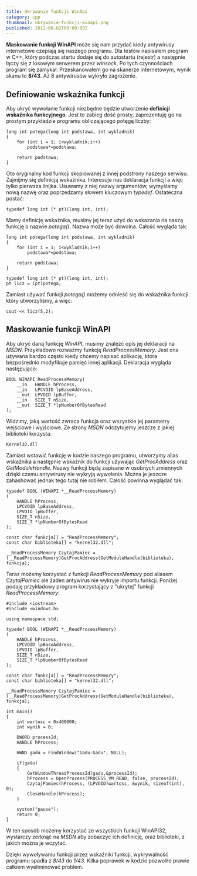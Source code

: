 ```yaml
---
title: Ukrywanie funkcji WinApi
category: cpp
thumbnail: ukrywanie-funkcji-winapi.png
published: 2012-08-02T00:00:00Z
---
```

**Maskowanie funkcji WinAPI** może się nam przydać kiedy antywirusy internetowe czepiają się naszego programu. Dla testów napisałem program w C++, który podczas startu dodaje się do autostartu (rejestr) a następnie łączy się z losowym serwerem przez *winsock*. Po tych czynnościach program się zamykał. Przeskanowałem go na skanerze internetowym, wynik skanu to **8/43**. Aż 8 antywirusów wykryło zagrożenie.

<!--more-->

## Definiowanie wskaźnika funkcji

Aby ukryć wywołanie funkcji niezbędne będzie utworzenie **definicji wskaźnika funkcyjnego**. Jest to zabieg dość prosty, zaprezentuję go na prostym przykładzie programu obliczającego potęgę liczby:

	long int potega(long int podstawa, int wykladnik)
	{
	    for (int i = 1; i<wykladnik;i++)
	        podstawa*=podstawa;

	    return podstawa;
	}

Oto oryginalny kod funkcji skopiowanej z innej podstrony naszego serwisu. Zajmijmy się definicją wskaźnika. Interesuje nas deklaracja funkcji a więc tylko pierwsza linijka. Usuwamy z niej nazwy argumentów, wymyślamy nową nazwę oraz poprzedzamy słowem kluczowym *typedef*. Ostateczna postać:

    typedef long int (* pt)(long int, int);

Mamy definicję wskaźnika, musimy jej teraz użyć do wskazania na naszą funkcję o nazwie *potega()*. Nazwa może być dowolna. Całość wygląda tak:

	long int potega(long int podstawa, int wykladnik)
	{
	    for (int i = 1; i<wykladnik;i++)
	        podstawa*=podstawa;

	    return podstawa;
	}

	typedef long int (* pt)(long int, int);
	pt licz = (pt)potega;

Zamiast używać funkcji _potega()_ możemy odnieść się do wskaźnika funkcji który utworzyliśmy, a więc:

    cout << licz(5,2);

## Maskowanie funkcji WinAPI

Aby ukryć daną funkcję *WinAPI*, musimy znaleźć opis jej deklaracji na *MSDN*. Przykładowo rozważmy funkcję *ReadProcessMemory*. Jest ona używana bardzo często kiedy chcemy napisać aplikację, która bezpośrednio modyfikuje pamięć innej aplikacji. Deklaracja wygląda następująco:

	BOOL WINAPI ReadProcessMemory(
	    __in   HANDLE hProcess,
	    __in   LPCVOID lpBaseAddress,
	    __out  LPVOID lpBuffer,
	    __in   SIZE_T nSize,
	    __out  SIZE_T *lpNumberOfBytesRead
	);

Widzimy, jaką wartość zwraca funkcja oraz wszystkie jej parametry wejściowe i wyjściowe. Ze strony *MSDN* odczytujemy jeszcze z jakiej biblioteki korzysta:

    Kernel32.dll

Zamiast wstawić funkcję w kodzie naszego programu, utworzymy alias wskaźnika a następnie wskaźnik do funkcji używając *GetProcAddress* oraz *GetModuleHandle*. Nazwy funkcji będą zapisane w osobnych zmiennych dzięki czemu antywirusy nie wykryją wywołania. Można je jeszcze zahashować jednak tego tutaj nie robiłem. Całość powinna wyglądać tak:

	typedef BOOL (WINAPI *__ReadProcessMemory)
	(
	    HANDLE hProcess,
	    LPCVOID lpBaseAddress,
	    LPVOID lpBuffer,
	    SIZE_T nSize,
	    SIZE_T *lpNumberOfBytesRead
	);

	const char funkcja[] = "ReadProcessMemory";
	const char biblioteka[] = "kernel32.dll";

	__ReadProcessMemory CzytajPamiec = (__ReadProcessMemory)GetProcAddress(GetModuleHandle(biblioteka), funkcja);

Teraz możemy korzystać z funkcji *ReadProcessMemory* pod aliasem *CzytajPamiec* ale żaden antywirus nie wykryje importu funkcji. Poniżej podaję przykładowy program korzystający z "ukrytej" funkcji *ReadProcessMemory*:

	#include <iostream>
	#include <windows.h>
	
	using namespace std;
	
	typedef BOOL (WINAPI *__ReadProcessMemory)
	(
	    HANDLE hProcess,
	    LPCVOID lpBaseAddress,
	    LPVOID lpBuffer,
	    SIZE_T nSize,
	    SIZE_T *lpNumberOfBytesRead
	);
	
	const char funkcja[] = "ReadProcessMemory";
	const char biblioteka[] = "kernel32.dll";
	
	__ReadProcessMemory CzytajPamiec = (__ReadProcessMemory)GetProcAddress(GetModuleHandle(biblioteka), funkcja);
	
	int main()
	{
	    int wartosc = 0x400000;
	    int wynik = 0;
	    
	    DWORD processId;
	    HANDLE hProcess;
	    
	    HWND gadu = FindWindow("Gadu-Gadu", NULL);
	    
	    if(gadu)
	    {
	        GetWindowThreadProcessId(gadu,&processId);
	        hProcess = OpenProcess(PROCESS_VM_READ, false, processId);
	        CzytajPamiec(hProcess, (LPVOID)wartosc, &wynik, sizeof(int), 0);
	        CloseHandle(hProcess);
	    }
	    
	    system("pause");
	    return 0;
	}

W ten sposób możemy korzystać ze wszystkich funkcji WinAPI32, wystarczy zerknąć na *MSDN* aby zobaczyć ich definicję, oraz biblioteki, z jakich można je wczytać.

Dzięki wywoływaniu funkcji przez wskaźniki funkcji, wykrywalność programu spadła z *8/43* do *1/43*. Kilka poprawek w kodzie pozwoliło prawie całkiem wyeliminować problem.